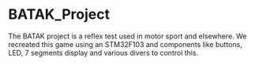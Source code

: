 # BATAK_Project
The BATAK project is a reflex test used in motor sport and elsewhere. We recreated this game using an STM32F103 and components like buttons, LED, 7 segments display and various divers to control this.
